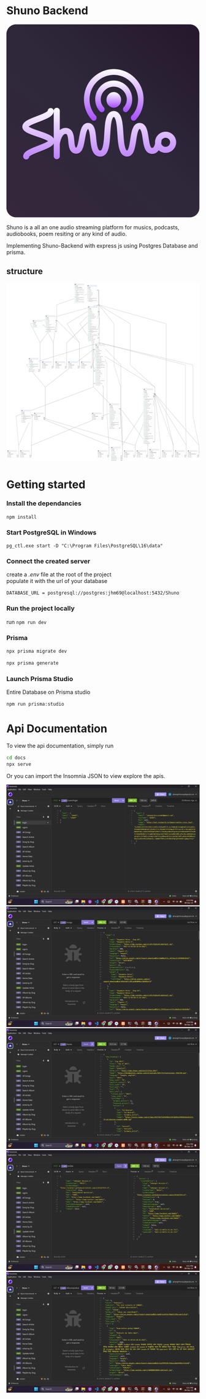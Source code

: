# Shuno Backend
![Login](/docs/screenshots/logo.png)


Shuno is a all an one audio streaming platform for musics, podcasts, audiobooks, poem resiting or any kind of audio.

Implementing Shuno-Backend with express js using Postgres Database and prisma.


## structure

<!-- A image from public/images folder  -->

![Shuno-Backend](./public/images/erd.png)


# Getting started

### Install the dependancies

```
npm install
```

### Start PostgreSQL in Windows

```
pg_ctl.exe start -D "C:\Program Files\PostgreSQL\16\data"
```

### Connect the created server

create a _.env_ file at the root of the project  
populate it with the url of your database

```
DATABASE_URL = postgresql://postgres:jhm69@localhost:5432/Shuno
```


### Run the project locally

run `npm run dev`

### Prisma
```bash
npx prisma migrate dev
```

```bash
npx prisma generate
```

### Launch Prisma Studio
Entire Database on Prisma studio
```bash
npm run prisma:studio
```

# Api Documentation
To view the api documentation, simply run
```bash
cd docs
npx serve
```
Or you can import the Insomnia JSON to view explore the apis.
 
![](/docs/screenshots/1.png)
![](/docs/screenshots/2.png)
![](/docs/screenshots/3.png)
![](/docs/screenshots/4.png)
![](/docs/screenshots/5.png)

 









